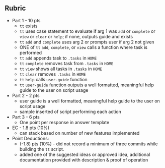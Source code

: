 ## Rubric

- Part 1 - 10 pts
  - `tt` exists
  - `tt` uses case statement to evaluate if arg 1 was `add` or `complete` or `view` or `clear` or `help`; if none, outputs guide and exists
  - `tt` `add` and `complete` uses arg 2 or prompts user if arg 2 not given
  - ONE of `tt` `add`, `complete`, or `view` calls a function where task is performed
  - `tt` `add` appends task to `.tasks` in `HOME`
  - `tt` `complete` removes task from `.tasks` in `HOME`
  - `tt` `view` shows all tasks in `.tasks` in `HOME`
  - `tt` `clear` removes `.tasks` in `HOME`
  - `tt` `help` calls `user-guide` function
  - `tt` `user-guide` function outputs a well formatted, meaningful help guide to the user on script usage
- Part 2 - 2 pts
  - user guide is a well formatted, meaningful help guide to the user on script usage
  - sample inserted of script performing each action
- Part 3 - 6 pts
  - One point per response in answer template
- EC - 1.8 pts (10%)
    - can stack based on number of new features implemented
- Point Deductions:
    - (-1.8) pts (10%) - did not record a minimum of three commits while building the `tt` script.
  - added one of the suggested ideas or approved idea, additional documentation provided with description & proof of operation